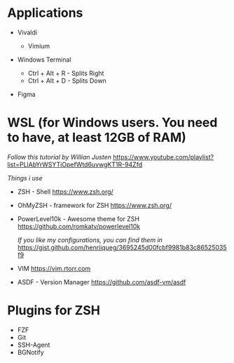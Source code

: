 # Applications

- Vivaldi
  - Vimium

- Windows Terminal
  - Ctrl + Alt + R - Splits Right
  - Ctrl + Alt + D - Splits Down 

- Figma

# WSL (for Windows users. You need to have, at least 12GB of RAM)
  _Follow this tutorial by Willian Justen_
    https://www.youtube.com/playlist?list=PLlAbYrWSYTiOpefWtd6uvwgKT1R-94Zfd

  _Things i use_
  - ZSH - Shell
    https://www.zsh.org/

  - OhMyZSH - framework for ZSH
    https://www.zsh.org/

  - PowerLevel10k - Awesome theme for ZSH
    https://github.com/romkatv/powerlevel10k
    
    _If you like my configurations, you can find them in_
      https://gist.github.com/henriiqueg/3695245d00fcbf9981b83c86525035f9
    
  - VIM
    https://vim.rtorr.com

  - ASDF - Version Manager
    https://github.com/asdf-vm/asdf

# Plugins for ZSH
  - FZF
  - Git
  - SSH-Agent
  - BGNotify